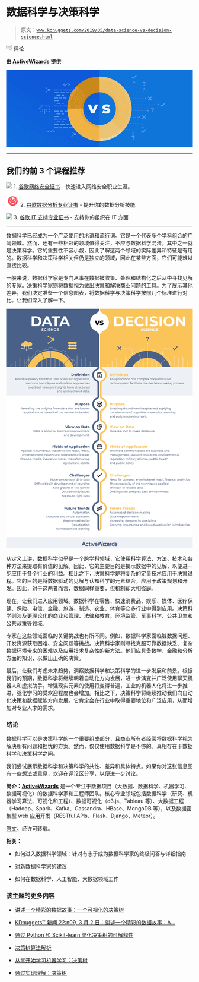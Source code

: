# 数据科学与决策科学

> 原文：[`www.kdnuggets.com/2019/05/data-science-vs-decision-science.html`](https://www.kdnuggets.com/2019/05/data-science-vs-decision-science.html)

![c](img/3d9c022da2d331bb56691a9617b91b90.png) 评论

**由 [ActiveWizards](https://activewizards.com/) 提供**

![versus](img/42e13ae93e34e3a9ab435abbd6187c8a.png)

* * *

## 我们的前 3 个课程推荐

![](img/0244c01ba9267c002ef39d4907e0b8fb.png) 1\. [谷歌网络安全证书](https://www.kdnuggets.com/google-cybersecurity) - 快速进入网络安全职业生涯。

![](img/e225c49c3c91745821c8c0368bf04711.png) 2\. [谷歌数据分析专业证书](https://www.kdnuggets.com/google-data-analytics) - 提升你的数据分析技能

![](img/0244c01ba9267c002ef39d4907e0b8fb.png) 3\. [谷歌 IT 支持专业证书](https://www.kdnuggets.com/google-itsupport) - 支持你的组织在 IT 方面

* * *

数据科学已经成为一个广泛使用的术语和流行词。它是一个代表多个学科组合的广阔领域。然而，还有一些相邻的领域值得关注，不应与数据科学混淆。其中之一就是决策科学。它的重要性不容小觑，因此了解这两个领域的实际差异和特征是有用的。数据科学和决策科学相关但仍是独立的领域，因此在某些方面，它们可能难以直接比较。

一般来说，数据科学家是专门从事在数据被收集、处理和结构化之后从中寻找见解的专家。决策科学家则将数据视为做出决策和解决商业问题的工具。为了展示其他差异，我们决定准备一个信息图表，将数据科学与决策科学按照几个标准进行对比。让我们深入了解一下。

![datascience-vs-decisionscience](img/cfd0366994d6d0a4c4dce38db127f3bd.png)

从定义上讲，数据科学似乎是一个跨学科领域，它使用科学算法、方法、技术和各种方法来提取有价值的见解。因此，它的主要目的是揭示数据中的见解，以便进一步应用于各个行业的利益。相比之下，决策科学是将复杂的定量技术应用于决策过程。它的目的是将数据驱动的见解与认知科学的元素结合，应用于政策规划和开发。因此，对于这两者而言，数据同样重要，但机制却大相径庭。

现在，让我们进入应用领域。数据科学在零售、快速消费品、娱乐、媒体、医疗保健、保险、电信、金融、旅游、制造、农业、体育等众多行业中得到应用。决策科学则涉及更理论化的商业和管理、法律和教育、环境监管、军事科学、公共卫生和公共政策等领域。

专家在这些领域面临的关键挑战也有所不同。例如，数据科学家面临脏数据问题、开发资源获取困难、安全问题等挑战。决策科学家则寻找克服可靠数据缺乏、复杂数据环境带来的困难以及应用技术复杂性的新方法。他们应具备数学、金融和分析方面的知识，以做出正确的决策。

最后，让我们考虑未来趋势，洞察数据科学和决策科学的进一步发展和前景。根据我们的预期，数据科学将继续朝着自动化方向发展，进一步演变并广泛使用聊天机器人和虚拟助手。增强现实元素的使用将变得普遍，工业的机器人化将进一步推进，强化学习的受欢迎程度也会增加。相比之下，决策科学将继续推动我们向自动化决策和数据赋能方向发展。它肯定会在行业中取得重要地位和广泛应用，从而增加对专业人才的需求。

### 结论

数据科学可以是决策科学的一个重要组成部分，且商业所有者经常将数据科学视为解决所有问题和担忧的方案。然而，仅仅使用数据科学是不够的。真相存在于数据科学和决策科学之间。

我们尝试展示数据科学和决策科学的共性、差异和具体特点。如果你对这张信息图有一些想法或意见，欢迎在评论区分享，以便进一步讨论。

**简介：[ActiveWizards](https://activewizards.com/)** 是一个专注于数据项目（大数据、数据科学、机器学习、数据可视化）的数据科学家和工程师团队。核心专业领域包括数据科学（研究、机器学习算法、可视化和工程）、数据可视化（d3.js、Tableau 等）、大数据工程（Hadoop、Spark、Kafka、Cassandra、HBase、MongoDB 等），以及数据密集型 web 应用开发（RESTful APIs、Flask、Django、Meteor）。

[原文](https://activewizards.com/blog/data-science-vs-decision-science-infographic/)。经许可转载。

**相关：**

+   如何进入数据科学领域：针对有志于成为数据科学家的终极问答与详细指南

+   对新数据科学家的建议

+   如何在数据科学、人工智能、大数据领域工作

### 该主题的更多内容

+   [讲述一个精彩的数据故事：一个可视化的决策树](https://www.kdnuggets.com/2021/02/telling-great-data-story-visualization-decision-tree.html)

+   [KDnuggets™ 新闻 22:n09, 3 月 2 日：讲述一个精彩的数据故事：A…](https://www.kdnuggets.com/2022/n09.html)

+   [通过 Python 和 Scikit-learn 简化决策树的可解释性](https://www.kdnuggets.com/2017/05/simplifying-decision-tree-interpretation-decision-rules-python.html)

+   [决策树算法解析](https://www.kdnuggets.com/2020/01/decision-tree-algorithm-explained.html)

+   [从零开始学习机器学习：决策树](https://www.kdnuggets.com/2022/11/machine-learning-scratch-decision-trees.html)

+   [通过实现理解：决策树](https://www.kdnuggets.com/2023/02/understanding-implementing-decision-tree.html)
